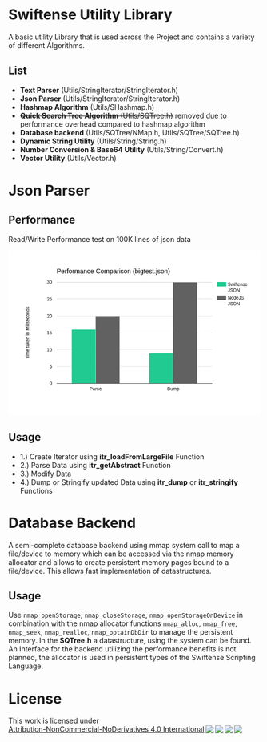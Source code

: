 <h1>Swiftense Utility Library</h1>
A basic utility Library that is used across the Project and contains a variety of different Algorithms.
<h2>List</h2>
<ul>
<li><strong>Text Parser</strong> (Utils/StringIterator/StringIterator.h)</li>
<li><strong>Json Parser</strong> (Utils/StringIterator/StringIterator.h)</li>
<li><strong>Hashmap Algorithm</strong> (Utils/SHashmap.h)</li>
<li><strike><strong>Quick Search Tree Algorithm</strong> (Utils/SQTree.h)</strike> removed due to performance overhead compared to hashmap algorithm</li>
<li><strong>Database backend</strong> (Utils/SQTree/NMap.h, Utils/SQTree/SQTree.h)</li>
<li><strong>Dynamic String Utility</strong> (Utils/String/String.h)</li>
<li><strong>Number Conversion & Base64 Utility</strong> (Utils/String/Convert.h)</li>
<li><strong>Vector Utility</strong> (Utils/Vector.h)</li>
</ul>

<h1>Json Parser</h1>
<h2>Performance</h2>

Read/Write Performance test on 100K lines of json data

![](benchmark.png)

<h2>Usage</h2>
<ul>
<li>1.) Create Iterator using <strong>itr_loadFromLargeFile</strong> Function</li>
<li>2.) Parse Data using <strong>itr_getAbstract</strong> Function</li>
<li>3.) Modify Data</li>
<li>4.) Dump or Stringify updated Data using <strong>itr_dump</strong> or <strong>itr_stringify</strong> Functions</li>
</ul>

<h1>Database Backend</h1>
A semi-complete database backend using mmap system call to map a file/device to memory which can be accessed via the nmap memory allocator and allows to create persistent memory pages bound to a file/device. This allows fast implementation of datastructures.
<h2>Usage</h2>
Use <code>nmap_openStorage</code>, <code>nmap_closeStorage</code>, <code>nmap_openStorageOnDevice</code> in combination with the nmap allocator functions <code>nmap_alloc</code>, <code>nmap_free</code>, <code>nmap_seek</code>, <code>nmap_realloc</code>, <code>nmap_optainDbDir</code> to manage the persistent memory. In the <strong>SQTree.h</strong> a datastructure, using the system can be found. An Interface for the backend utilizing the performance benefits is not planned, the allocator is used in persistent types of the Swiftense Scripting Language.
<h1>License</h1>
<p xmlns:cc="http://creativecommons.org/ns#" >This work is licensed under <a href="http://creativecommons.org/licenses/by-nc-nd/4.0/?ref=chooser-v1" target="_blank" rel="license noopener noreferrer" style="display:inline-block;">Attribution-NonCommercial-NoDerivatives 4.0 International<img style="height:22px!important;margin-left:3px;vertical-align:text-bottom;" src="https://mirrors.creativecommons.org/presskit/icons/cc.svg?ref=chooser-v1"><img style="height:22px!important;margin-left:3px;vertical-align:text-bottom;" src="https://mirrors.creativecommons.org/presskit/icons/by.svg?ref=chooser-v1"><img style="height:22px!important;margin-left:3px;vertical-align:text-bottom;" src="https://mirrors.creativecommons.org/presskit/icons/nc.svg?ref=chooser-v1"><img style="height:22px!important;margin-left:3px;vertical-align:text-bottom;" src="https://mirrors.creativecommons.org/presskit/icons/nd.svg?ref=chooser-v1"></a></p>
